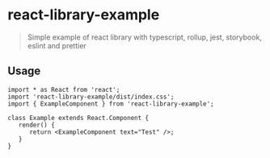 # react-library-example

> Simple example of react library with typescript, rollup, jest, storybook, eslint and prettier


## Usage

```tsx
import * as React from 'react';
import 'react-library-example/dist/index.css';
import { ExampleComponent } from 'react-library-example';

class Example extends React.Component {
   render() {
      return <ExampleComponent text="Test" />;
   }
}
```

